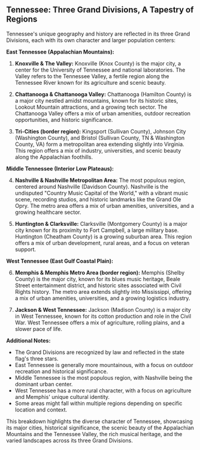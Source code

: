 ## Tennessee: Three Grand Divisions, A Tapestry of Regions

Tennessee's unique geography and history are reflected in its three Grand Divisions, each with its own character and larger population centers:

**East Tennessee (Appalachian Mountains):**

1. **Knoxville & The Valley:** Knoxville (Knox County) is the major city, a center for the University of Tennessee and national laboratories. The Valley refers to the Tennessee Valley, a fertile region along the Tennessee River known for its agriculture and scenic beauty.

2. **Chattanooga & Chattanooga Valley:** Chattanooga (Hamilton County) is a major city nestled amidst mountains, known for its historic sites, Lookout Mountain attractions, and a growing tech sector. The Chattanooga Valley offers a mix of urban amenities, outdoor recreation opportunities, and historic significance.

3. **Tri-Cities (border region):** Kingsport (Sullivan County), Johnson City (Washington County), and Bristol (Sullivan County, TN & Washington County, VA) form a metropolitan area extending slightly into Virginia. This region offers a mix of industry, universities, and scenic beauty along the Appalachian foothills.

**Middle Tennessee (Interior Low Plateaus):**

4. **Nashville & Nashville Metropolitan Area:** The most populous region, centered around Nashville (Davidson County). Nashville is the undisputed "Country Music Capital of the World," with a vibrant music scene, recording studios, and historic landmarks like the Grand Ole Opry. The metro area offers a mix of urban amenities, universities, and a growing healthcare sector.

5. **Huntington & Clarksville:** Clarksville (Montgomery County) is a major city known for its proximity to Fort Campbell, a large military base. Huntington (Cheatham County) is a growing suburban area. This region offers a mix of urban development, rural areas, and a focus on veteran support.

**West Tennessee (East Gulf Coastal Plain):**

6. **Memphis & Memphis Metro Area (border region):** Memphis (Shelby County) is the major city, known for its blues music heritage, Beale Street entertainment district, and historic sites associated with Civil Rights history. The metro area extends slightly into Mississippi, offering a mix of urban amenities, universities, and a growing logistics industry.

7. **Jackson & West Tennessee:** Jackson (Madison County) is a major city in West Tennessee, known for its cotton production and role in the Civil War. West Tennessee offers a mix of agriculture, rolling plains, and a slower pace of life.

**Additional Notes:**

- The Grand Divisions are recognized by law and reflected in the state flag's three stars.
- East Tennessee is generally more mountainous, with a focus on outdoor recreation and historical significance.
- Middle Tennessee is the most populous region, with Nashville being the dominant urban center.
- West Tennessee has a more rural character, with a focus on agriculture and Memphis' unique cultural identity.
- Some areas might fall within multiple regions depending on specific location and context.

This breakdown highlights the diverse character of Tennessee, showcasing its major cities, historical significance, the scenic beauty of the Appalachian Mountains and the Tennessee Valley, the rich musical heritage, and the varied landscapes across its three Grand Divisions.
